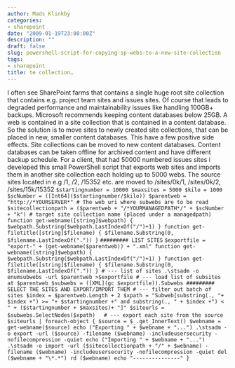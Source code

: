 ```yaml
---
author: Mads Klinkby
categories:
- sharepoint
date: "2009-01-19T23:00:00Z"
description: ""
draft: false
slug: powershell-script-for-copying-sp-webs-to-a-new-site-collection
tags:
- sharepoint
title: te collection…
---
```



I often see SharePoint farms that contains a single huge root site collection that contains e.g. project team sites and issues sites. Of course that leads to degraded performance and maintainability issues like handling 100GB+ backups. Microsoft recommends keeping content databases below 25GB. A web is contained in a site collection that is contained in a content database. So the solution is to move sites to newly created site collections, that can be placed in new, smaller content databases. This have a few positive side effects. Site collections can be moved to new content databases. Content databases can be taken offline for archived content and have different backup schedule. For a client, that had 50000 numbered issues sites i developed this small PowerShell script that exports web sites and imports them in another site collection each holding up to 5000 webs. The source sites located in e.g /1, /2, /15352 etc. are moved to /sites/0k/1, /sites/0k/2, /sites/15k/15352 `$startingnumber = 10000 $maxsites = 5000 $kilo = 1000 $scNumber = ([Int64]($startingnumber/$kilo)) $parentweb = "http://*YOURSERVER*" # The web uri where subwebs are to be read $sitecollectionpath = ($parentweb + "/*YOURMANAGEDPATH*/" + $scNumber + "k") # target site collection name (placed under a managedpath)` `function get-webname([string]$webpath) { $webpath.Substring($webpath.LastIndexOf("/")+1) } function get-filetitle([string]$filename) { $filename.Substring(0, $filename.LastIndexOf(".")) }` `######### LIST SITES` `$exportfile = "export-" + (get-webname($parentweb)) + ".xml" function get-webname([string]$webpath) { $webpath.Substring($webpath.LastIndexOf("/")+1) } function get-filetitle([string]$filename) { $filename.Substring(0, $filename.LastIndexOf(".")) } # --- list of sites .\stsadm -o enumsubwebs -url $parentweb >$exportfile # --- load list of subsites at $parentweb $subwebs = ([XML](gc $exportfile)).Subwebs ######### SELECT THE SITES AND EXPORT/IMPORT THEM # --- filter out batch of sites $index = $parentweb.Length + 2 $xpath = "Subweb[substring(., "+ $index +") >= "+ $startingnumber +" and substring(., " + $index +") < " + ($startingnumber + $maxsites)+ "]" $siteurls = $subwebs.SelectNodes($xpath)`     `# --- export each site from the source $siteurls | foreach-object { $source = $_.get_InnerText() $webname = get-webname($source) echo ("Exporting " + $webname + "...") .\stsadm -o export -url ($source) -filename ($webname) -includeusersecurity -nofilecompression -quiet echo ("Importing " + $webname + "...") .\stsadm -o import -url ($sitecollectionpath + "/" + $webname) -filename ($webname) -includeusersecurity -nofilecompression -quiet del ($webname + "\*.*") rd ($webname) echo "---------------" }`


